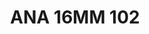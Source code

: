 ---
title: ANA 16MM 102
date: 
draft: false

# descripcion
description : Anillo de plata 925 y ónix

materials: Plata 925

color: 

dimensions: 16mm diámetro

code: 05-29-1368

type: "Anillos"

categories: []

price: $10.060,00

price_eftvo: $8.550,00

# Images
# first image will be shown in the product page
images:
  # - image: "images/path_to_image"
  # La ubicacion de las imagenes es imagenes/Anillos/Anillos.Nácar/05-29-1368-ana-16mm-102
  - image: "./images/anillos/nácar/05-29-1368-ana-16mm-102.jpg"
---